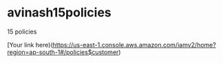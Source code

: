 # avinash15policies
15 policies 

[Your link here)(https://us-east-1.console.aws.amazon.com/iamv2/home?region=ap-south-1#/policies$customer)
